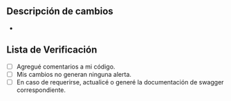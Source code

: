 ## Descripción de cambios

-   <!--- Descripción -->

## Lista de Verificación

-   [ ] Agregué comentarios a mi código.
-   [ ] Mis cambios no generan ninguna alerta.
-   [ ] En caso de requerirse, actualicé o generé la documentación de swagger correspondiente.
